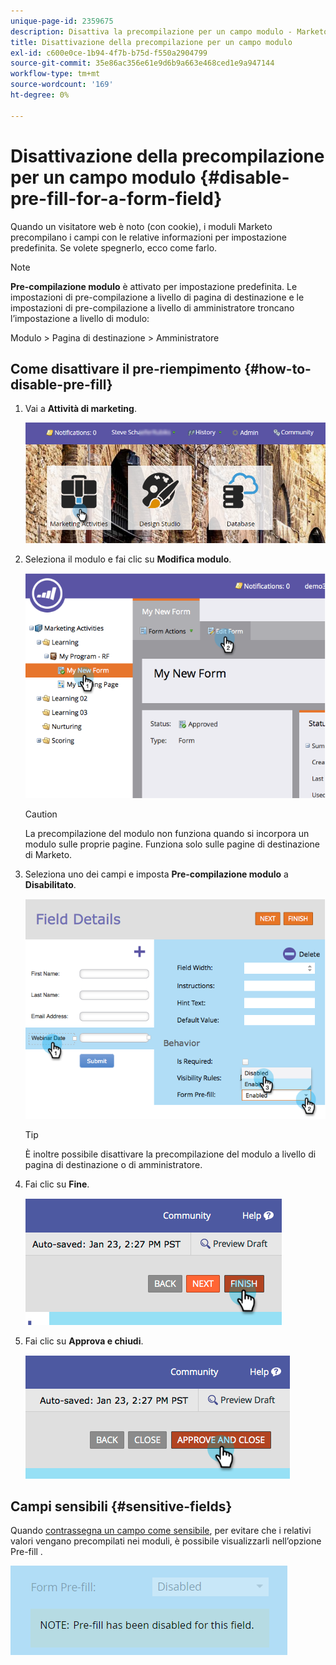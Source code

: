 ```yaml
---
unique-page-id: 2359675
description: Disattiva la precompilazione per un campo modulo - Marketo Docs - Documentazione del prodotto
title: Disattivazione della precompilazione per un campo modulo
exl-id: c600e0ce-1b94-4f7b-b75d-f550a2904799
source-git-commit: 35e86ac356e61e9d6b9a663e468ced1e9a947144
workflow-type: tm+mt
source-wordcount: '169'
ht-degree: 0%

---
```


# Disattivazione della precompilazione per un campo modulo {#disable-pre-fill-for-a-form-field}

Quando un visitatore web è noto (con cookie), i moduli Marketo precompilano i campi con le relative informazioni per impostazione predefinita. Se volete spegnerlo, ecco come farlo.

>[!NOTE]
>
>**Pre-compilazione modulo** è attivato per impostazione predefinita. Le impostazioni di pre-compilazione a livello di pagina di destinazione e le impostazioni di pre-compilazione a livello di amministratore troncano l’impostazione a livello di modulo:
>
>Modulo > Pagina di destinazione > Amministratore

## Come disattivare il pre-riempimento {#how-to-disable-pre-fill}

1. Vai a **Attività di marketing**.

   ![](assets/login-marketing-activities-7.png)

1. Seleziona il modulo e fai clic su **Modifica modulo**.

   ![](assets/image2014-9-15-14-3a26-3a46.png)

   >[!CAUTION]
   >
   >La precompilazione del modulo non funziona quando si incorpora un modulo sulle proprie pagine. Funziona solo sulle pagine di destinazione di Marketo.

1. Seleziona uno dei campi e imposta **Pre-compilazione modulo** a **Disabilitato**.

   ![](assets/image2014-9-15-14-3a26-3a54.png)

   >[!TIP]
   >
   >È inoltre possibile disattivare la precompilazione del modulo a livello di pagina di destinazione o di amministratore.

1. Fai clic su **Fine**.

   ![](assets/image2014-9-15-14-3a27-3a1.png)

1. Fai clic su **Approva e chiudi**.

   ![](assets/image2014-9-15-14-3a27-3a6.png)

## Campi sensibili {#sensitive-fields}

Quando [contrassegna un campo come sensibile](/help/marketo/product-docs/administration/field-management/mark-a-field-as-sensitive.md), per evitare che i relativi valori vengano precompilati nei moduli, è possibile visualizzarli nell’opzione Pre-fill .

![](assets/disable-pre-fill.png)